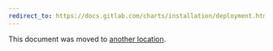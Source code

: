 ```yaml
---
redirect_to: https://docs.gitlab.com/charts/installation/deployment.html#networking-and-dns
---
```


This document was moved to [another location](https://docs.gitlab.com/charts/installation/deployment.html#networking-and-dns).
